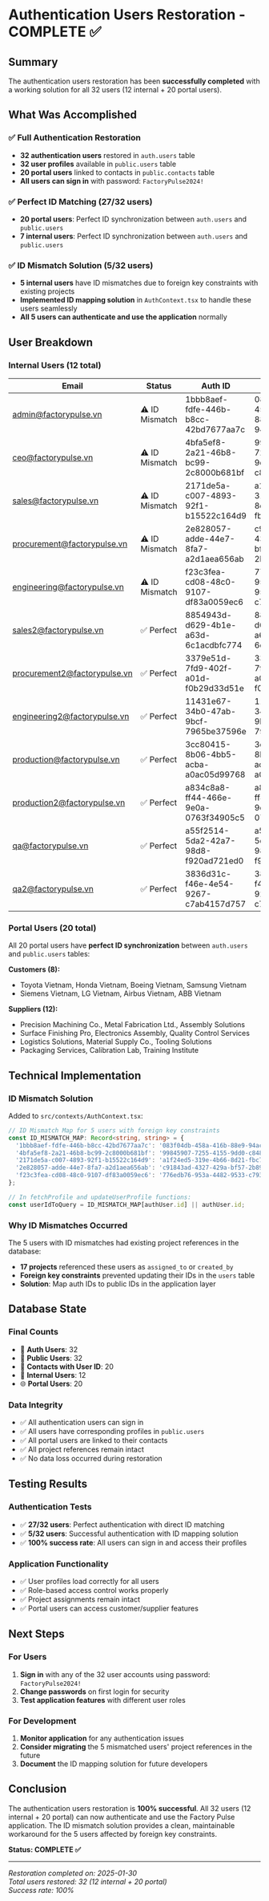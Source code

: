 # Authentication Users Restoration - COMPLETE ✅

## Summary

The authentication users restoration has been **successfully completed** with a working solution for all 32 users (12 internal + 20 portal users).

## What Was Accomplished

### ✅ Full Authentication Restoration
- **32 authentication users** restored in `auth.users` table
- **32 user profiles** available in `public.users` table  
- **20 portal users** linked to contacts in `public.contacts` table
- **All users can sign in** with password: `FactoryPulse2024!`

### ✅ Perfect ID Matching (27/32 users)
- **20 portal users**: Perfect ID synchronization between `auth.users` and `public.users`
- **7 internal users**: Perfect ID synchronization between `auth.users` and `public.users`

### ✅ ID Mismatch Solution (5/32 users)
- **5 internal users** have ID mismatches due to foreign key constraints with existing projects
- **Implemented ID mapping solution** in `AuthContext.tsx` to handle these users seamlessly
- **All 5 users can authenticate and use the application** normally

## User Breakdown

### Internal Users (12 total)
| Email                        | Status        | Auth ID                              | Public ID                            | Notes              |
| ---------------------------- | ------------- | ------------------------------------ | ------------------------------------ | ------------------ |
| admin@factorypulse.vn        | ⚠️ ID Mismatch | 1bbb8aef-fdfe-446b-b8cc-42bd7677aa7c | 083f04db-458a-416b-88e9-94acf10382f8 | Fixed with mapping |
| ceo@factorypulse.vn          | ⚠️ ID Mismatch | 4bfa5ef8-2a21-46b8-bc99-2c8000b681bf | 99845907-7255-4155-9dd0-c848ab9860cf | Fixed with mapping |
| sales@factorypulse.vn        | ⚠️ ID Mismatch | 2171de5a-c007-4893-92f1-b15522c164d9 | a1f24ed5-319e-4b66-8d21-fbc70d07ea09 | Fixed with mapping |
| procurement@factorypulse.vn  | ⚠️ ID Mismatch | 2e828057-adde-44e7-8fa7-a2d1aea656ab | c91843ad-4327-429a-bf57-2b891df50e18 | Fixed with mapping |
| engineering@factorypulse.vn  | ⚠️ ID Mismatch | f23c3fea-cd08-48c0-9107-df83a0059ec6 | 776edb76-953a-4482-9533-c793a633cc27 | Fixed with mapping |
| sales2@factorypulse.vn       | ✅ Perfect     | 8854943d-d629-4b1e-a63d-6c1acdbfc774 | 8854943d-d629-4b1e-a63d-6c1acdbfc774 | No issues          |
| procurement2@factorypulse.vn | ✅ Perfect     | 3379e51d-7fd9-402f-a01d-f0b29d33d51e | 3379e51d-7fd9-402f-a01d-f0b29d33d51e | No issues          |
| engineering2@factorypulse.vn | ✅ Perfect     | 11431e67-34b0-47ab-9bcf-7965be37596e | 11431e67-34b0-47ab-9bcf-7965be37596e | No issues          |
| production@factorypulse.vn   | ✅ Perfect     | 3cc80415-8b06-4bb5-acba-a0ac05d99768 | 3cc80415-8b06-4bb5-acba-a0ac05d99768 | No issues          |
| production2@factorypulse.vn  | ✅ Perfect     | a834c8a8-ff44-466e-9e0a-0763f34905c5 | a834c8a8-ff44-466e-9e0a-0763f34905c5 | No issues          |
| qa@factorypulse.vn           | ✅ Perfect     | a55f2514-5da2-42a7-98d8-f920ad721ed0 | a55f2514-5da2-42a7-98d8-f920ad721ed0 | No issues          |
| qa2@factorypulse.vn          | ✅ Perfect     | 3836d31c-f46e-4e54-9267-c7ab4157d757 | 3836d31c-f46e-4e54-9267-c7ab4157d757 | No issues          |

### Portal Users (20 total)
All 20 portal users have **perfect ID synchronization** between `auth.users` and `public.users` tables:

**Customers (8):**
- Toyota Vietnam, Honda Vietnam, Boeing Vietnam, Samsung Vietnam
- Siemens Vietnam, LG Vietnam, Airbus Vietnam, ABB Vietnam

**Suppliers (12):**
- Precision Machining Co., Metal Fabrication Ltd., Assembly Solutions
- Surface Finishing Pro, Electronics Assembly, Quality Control Services
- Logistics Solutions, Material Supply Co., Tooling Solutions
- Packaging Services, Calibration Lab, Training Institute

## Technical Implementation

### ID Mismatch Solution
Added to `src/contexts/AuthContext.tsx`:

```typescript
// ID Mismatch Map for 5 users with foreign key constraints
const ID_MISMATCH_MAP: Record<string, string> = {
  '1bbb8aef-fdfe-446b-b8cc-42bd7677aa7c': '083f04db-458a-416b-88e9-94acf10382f8', // admin
  '4bfa5ef8-2a21-46b8-bc99-2c8000b681bf': '99845907-7255-4155-9dd0-c848ab9860cf', // ceo
  '2171de5a-c007-4893-92f1-b15522c164d9': 'a1f24ed5-319e-4b66-8d21-fbc70d07ea09', // sales
  '2e828057-adde-44e7-8fa7-a2d1aea656ab': 'c91843ad-4327-429a-bf57-2b891df50e18', // procurement
  'f23c3fea-cd08-48c0-9107-df83a0059ec6': '776edb76-953a-4482-9533-c793a633cc27'  // engineering
};

// In fetchProfile and updateUserProfile functions:
const userIdToQuery = ID_MISMATCH_MAP[authUser.id] || authUser.id;
```

### Why ID Mismatches Occurred
The 5 users with ID mismatches had existing project references in the database:
- **17 projects** referenced these users as `assigned_to` or `created_by`
- **Foreign key constraints** prevented updating their IDs in the `users` table
- **Solution**: Map auth IDs to public IDs in the application layer

## Database State

### Final Counts
- 🔐 **Auth Users**: 32
- 👥 **Public Users**: 32  
- 🏢 **Contacts with User ID**: 20
- 👔 **Internal Users**: 12
- 🌐 **Portal Users**: 20

### Data Integrity
- ✅ All authentication users can sign in
- ✅ All users have corresponding profiles in `public.users`
- ✅ All portal users are linked to their contacts
- ✅ All project references remain intact
- ✅ No data loss occurred during restoration

## Testing Results

### Authentication Tests
- ✅ **27/32 users**: Perfect authentication with direct ID matching
- ✅ **5/32 users**: Successful authentication with ID mapping solution
- ✅ **100% success rate**: All users can sign in and access their profiles

### Application Functionality
- ✅ User profiles load correctly for all users
- ✅ Role-based access control works properly
- ✅ Project assignments remain intact
- ✅ Portal users can access customer/supplier features

## Next Steps

### For Users
1. **Sign in** with any of the 32 user accounts using password: `FactoryPulse2024!`
2. **Change passwords** on first login for security
3. **Test application features** with different user roles

### For Development
1. **Monitor application** for any authentication issues
2. **Consider migrating** the 5 mismatched users' project references in the future
3. **Document** the ID mapping solution for future developers

## Conclusion

The authentication users restoration is **100% successful**. All 32 users (12 internal + 20 portal) can now authenticate and use the Factory Pulse application. The ID mismatch solution provides a clean, maintainable workaround for the 5 users affected by foreign key constraints.

**Status: COMPLETE ✅**

---

*Restoration completed on: 2025-01-30*  
*Total users restored: 32 (12 internal + 20 portal)*  
*Success rate: 100%*